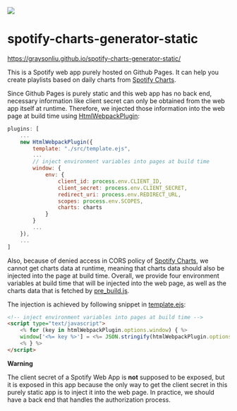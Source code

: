 ![](https://github.com/graysonliu/spotify-charts-generator-static/workflows/build/badge.svg)

# spotify-charts-generator-static

https://graysonliu.github.io/spotify-charts-generator-static/

This is a Spotify web app purely hosted on Github Pages. It can help you create playlists based on daily charts from [Spotify Charts](https://spotifycharts.com).

Since Github Pages is purely static and this web app has no back end, necessary information like client secret can only be obtained from the web app itself at runtime. Therefore, we injected those information into the web page at build time using [HtmlWebpackPlugin](https://github.com/jantimon/html-webpack-plugin):

```js
plugins: [
    ...
    new HtmlWebpackPlugin({
        template: "./src/template.ejs",
        ...
        // inject environment variables into pages at build time
        window: {
            env: {
                client_id: process.env.CLIENT_ID,
                client_secret: process.env.CLIENT_SECRET,
                redirect_uri: process.env.REDIRECT_URL,
                scopes: process.env.SCOPES,
                charts: charts
            }
        }
        ...
    }),
    ...
]
```
Also, because of denied access in CORS policy of [Spotify Charts](https://spotifycharts.com), we cannot get charts data at runtime, meaning that charts data should also be injected into the page at build time. Overall, we provide four environment variables at build time that will be injected into the web page, as well as the charts data that is fetched by [pre_build.js](https://github.com/graysonliu/spotify-charts-generator-static/blob/master/pre_build.js).

The injection is achieved by following snippet in [template.ejs](https://github.com/graysonliu/spotify-charts-generator-static/blob/master/src/template.ejs):

```html
<!-- inject environment variables into pages at build time -->
<script type="text/javascript">
    <% for (key in htmlWebpackPlugin.options.window) { %>
    window['<%= key %>'] = <%= JSON.stringify(htmlWebpackPlugin.options.window[key]) %>;
    <% } %>
</script>
```

**Warning**

The client secret of a Spotify Web App is **not** supposed to be exposed, but it is exposed in this app because the only way to get the client secret in this purely static app is to inject it into the web page. In practice, we should have a back end that handles the authorization process.
